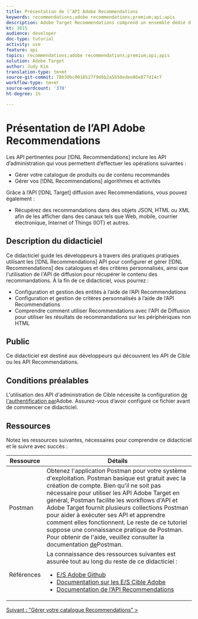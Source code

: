 ```yaml
---
title: Présentation de l’API Adobe Recommendations
keywords: recommendations;adobe recommendations;premium;api;apis
description: Adobe Target Recommendations comprend un ensemble dédié d'API qui vous permet de gérer votre catalogue de produits et/ou de contenu recommandés ; gérer vos algorithmes et campagnes de recommandations ; et diffuser des recommandations dans des objets JSON, HTML ou XML à afficher dans des canaux Web, mobiles, e-mail, IOT et autres.
kt: 3815
audience: developer
doc-type: tutorial
activity: use
feature: api
topics: recommendations;adobe recommendations;premium;api;apis
solution: Adobe Target
author: Judy Kim
translation-type: tm+mt
source-git-commit: 78b30bc0018527f9d8b2a5b50edee86e877d14c7
workflow-type: tm+mt
source-wordcount: '370'
ht-degree: 1%

---
```



# Présentation de l’API Adobe Recommendations

Les API pertinentes pour [!DNL Recommendations] inclure les API [](https://docs.adobe.com/content/help/en/target-learn/apis/api-overview.md) d’administration qui vous permettent d’effectuer les opérations suivantes :

* Gérer votre catalogue de produits ou de contenu recommandés
* Gérer vos [!DNL Recommendations] algorithmes et activités

Grâce à l’API [!DNL Target] [](https://docs.adobe.com/content/help/en/target-learn/apis/api-overview.md) diffusion avec Recommendations, vous pouvez également :

* Récupérez des recommandations dans des objets JSON, HTML ou XML afin de les afficher dans des canaux tels que Web, mobile, courrier électronique, Internet of Things (IOT) et autres.

## Description du didacticiel

Ce didacticiel guide les développeurs à travers des pratiques pratiques utilisant les [!DNL Recommendations] API pour configurer et gérer [!DNL Recommendations] des catalogues et des critères personnalisés, ainsi que l&#39;utilisation de l&#39;API de diffusion pour récupérer le contenu des recommandations. À la fin de ce didacticiel, vous pourrez :

* Configuration et gestion des entités à l’aide de l’API Recommendations
* Configuration et gestion de critères personnalisés à l’aide de l’API Recommendations
* Comprendre comment utiliser Recommendations avec l&#39;API de Diffusion pour utiliser les résultats de recommandations sur les périphériques non HTML

## Public

Ce didacticiel est destiné aux développeurs qui découvrent les API de Cible ou les API Recommendations.

## Conditions préalables

L&#39;utilisation des API d&#39;administration de Cible nécessite la configuration [de l&#39;authentification par](../apis/configure-io-target-integration.md)Adobe. Assurez-vous d’avoir configuré ce fichier avant de commencer ce didacticiel.

## Ressources

Notez les ressources suivantes, nécessaires pour comprendre ce didacticiel et le suivre avec succès :

| Ressource | Détails |
| --- | --- |
| Postman | Obtenez l&#39;application [](https://www.postman.com/downloads/) Postman pour votre système d&#39;exploitation. Postman basique est gratuit avec la création de compte. Bien qu&#39;il ne soit pas nécessaire pour utiliser les API Adobe Target en général, Postman facilite les workflows d&#39;API et Adobe Target fournit plusieurs collections Postman pour aider à exécuter ses API et apprendre comment elles fonctionnent. Le reste de ce tutoriel suppose une connaissance pratique de Postman. Pour obtenir de l&#39;aide, veuillez consulter la documentation [de](https://learning.getpostman.com/)Postman. |
| Références | La connaissance des ressources suivantes est assurée tout au long du reste de ce didacticiel :<UL><li>[E/S Adobe Github](https://github.com/adobeio)</li><li>[Documentation sur les E/S Cible Adobe](https://developers.adobetarget.com/api/#introduction)</li><li>[Documentation de l’API Recommendations](https://developers.adobetarget.com/api/recommendations/)</li></ul> |

[Suivant : &quot;Gérer votre catalogue Recommendations&quot; >](manage-catalog.md)
